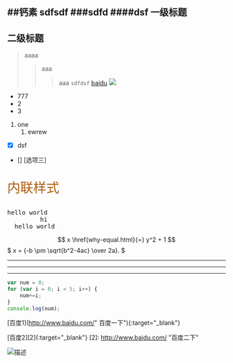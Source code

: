 ##钙素
sdfsdf
###sdfd
####dsf
一级标题
------------------------------------------
二级标题
------------------------------------------
>aaaa
>>aaa
>>>aaa
`sdfdsf`
[baidu](http://www.baidu.com)
![](https://i0.hdslb.com/bfs/sycp/creative_img/201906/8d11ab0248ae94f9c71f0320f35da707.jpg)
* 777
* 2
* 3
1. one
   1. ewrew 
- [x] dsf
- [] [选项三]
<p style="color: #AD5D0F;font-size: 30px; font-family: '宋体';">内联样式</p>
<pre>
hello world 
         hi
  hello world 
</pre>

 $$ x \href{why-equal.html}{=} y^2 + 1 $$
 $ x = {-b \pm \sqrt{b^2-4ac} \over 2a}. $
 ***
 ---
 * * *


```javascript
var num = 0;
for (var i = 0; i < 5; i++) {
    num+=i;
}
console.log(num);
```
 [百度1](http://www.baidu.com/" 百度一下"){:target="_blank"} 

 [百度2][2]{:target="_blank"}
  [2]: http://www.baidu.com/   "百度二下"
  
  ![](./01.png '描述')